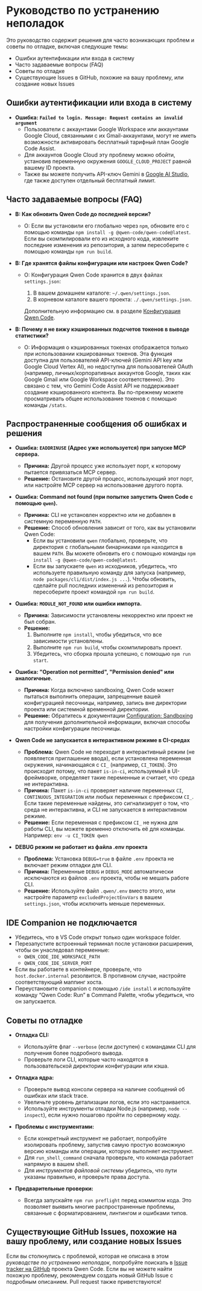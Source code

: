 # Руководство по устранению неполадок

Это руководство содержит решения для часто возникающих проблем и советы по отладке, включая следующие темы:

- Ошибки аутентификации или входа в систему
- Часто задаваемые вопросы (FAQ)
- Советы по отладке
- Существующие Issues в GitHub, похожие на вашу проблему, или создание новых Issues

## Ошибки аутентификации или входа в систему

- **Ошибка: `Failed to login. Message: Request contains an invalid argument`**
  - Пользователи с аккаунтами Google Workspace или аккаунтами Google Cloud,
    связанными с их Gmail-аккаунтами, могут не иметь возможности активировать
    бесплатный тарифный план Google Code Assist.
  - Для аккаунтов Google Cloud эту проблему можно обойти, установив
    переменную окружения `GOOGLE_CLOUD_PROJECT` равной вашему ID проекта.
  - Также вы можете получить API-ключ Gemini в
    [Google AI Studio](http://aistudio.google.com/app/apikey), где также доступен
    отдельный бесплатный лимит.

## Часто задаваемые вопросы (FAQ)

- **В: Как обновить Qwen Code до последней версии?**
  - О: Если вы установили его глобально через `npm`, обновите его с помощью команды `npm install -g @qwen-code/qwen-code@latest`. Если вы скомпилировали его из исходного кода, извлеките последние изменения из репозитория, а затем пересоберите с помощью команды `npm run build`.

- **В: Где хранятся файлы конфигурации или настроек Qwen Code?**
  - О: Конфигурация Qwen Code хранится в двух файлах `settings.json`:
    1. В вашем домашнем каталоге: `~/.qwen/settings.json`.
    2. В корневом каталоге вашего проекта: `./.qwen/settings.json`.

    Дополнительную информацию см. в разделе [Конфигурация Qwen Code](./cli/configuration.md).

- **В: Почему я не вижу кэшированных подсчетов токенов в выводе статистики?**
  - О: Информация о кэшированных токенах отображается только при использовании кэшированных токенов. Эта функция доступна для пользователей API-ключей (Gemini API key или Google Cloud Vertex AI), но недоступна для пользователей OAuth (например, личных/корпоративных аккаунтов Google, таких как Google Gmail или Google Workspace соответственно). Это связано с тем, что Gemini Code Assist API не поддерживает создание кэшированного контента. Вы по-прежнему можете просматривать общее использование токенов с помощью команды `/stats`.

## Распространенные сообщения об ошибках и решения

- **Ошибка: `EADDRINUSE` (Адрес уже используется) при запуске MCP сервера.**
  - **Причина:** Другой процесс уже использует порт, к которому пытается привязаться MCP сервер.
  - **Решение:**
    Остановите другой процесс, использующий этот порт, или настройте MCP сервер на использование другого порта.

- **Ошибка: Command not found (при попытке запустить Qwen Code с помощью `qwen`).**
  - **Причина:** CLI не установлен корректно или не добавлен в системную переменную `PATH`.
  - **Решение:**
    Способ обновления зависит от того, как вы установили Qwen Code:
    - Если вы установили `qwen` глобально, проверьте, что директория с глобальными бинарниками `npm` находится в вашем `PATH`. Вы можете обновить его с помощью команды `npm install -g @qwen-code/qwen-code@latest`.
    - Если вы запускаете `qwen` из исходников, убедитесь, что используете правильную команду для запуска (например, `node packages/cli/dist/index.js ...`). Чтобы обновить, сделайте pull последних изменений из репозитория и пересоберите проект командой `npm run build`.

- **Ошибка: `MODULE_NOT_FOUND` или ошибки импорта.**
  - **Причина:** Зависимости установлены некорректно или проект не был собран.
  - **Решение:**
    1.  Выполните `npm install`, чтобы убедиться, что все зависимости установлены.
    2.  Выполните `npm run build`, чтобы скомпилировать проект.
    3.  Убедитесь, что сборка прошла успешно, с помощью `npm run start`.

- **Ошибка: "Operation not permitted", "Permission denied" или аналогичные.**
  - **Причина:** Когда включено sandboxing, Qwen Code может пытаться выполнить операции, запрещенные вашей конфигурацией песочницы, например, запись вне директории проекта или системной временной директории.
  - **Решение:** Обратитесь к документации [Configuration: Sandboxing](./cli/configuration.md#sandboxing) для получения дополнительной информации, включая способы настройки конфигурации песочницы.

- **Qwen Code не запускается в интерактивном режиме в CI-средах**
  - **Проблема:** Qwen Code не переходит в интерактивный режим (не появляется приглашение ввода), если установлена переменная окружения, начинающаяся с `CI_` (например, `CI_TOKEN`). Это происходит потому, что пакет `is-in-ci`, используемый в UI-фреймворке, определяет такие переменные и считает, что среда не интерактивна.
  - **Причина:** Пакет `is-in-ci` проверяет наличие переменных `CI`, `CONTINUOUS_INTEGRATION` или любых переменных с префиксом `CI_`. Если такие переменные найдены, это сигнализирует о том, что среда не интерактивна, и CLI не запускается в интерактивном режиме.
  - **Решение:** Если переменная с префиксом `CI_` не нужна для работы CLI, вы можете временно отключить её для команды. Например: `env -u CI_TOKEN qwen`

- **DEBUG режим не работает из файла .env проекта**
  - **Проблема:** Установка `DEBUG=true` в файле `.env` проекта не включает режим отладки для CLI.
  - **Причина:** Переменные `DEBUG` и `DEBUG_MODE` автоматически исключаются из файлов `.env` проекта, чтобы не мешать работе CLI.
  - **Решение:** Используйте файл `.qwen/.env` вместо этого, или настройте параметр `excludedProjectEnvVars` в вашем `settings.json`, чтобы исключить меньше переменных.

## IDE Companion не подключается

- Убедитесь, что в VS Code открыт только один workspace folder.
- Перезапустите встроенный терминал после установки расширения, чтобы он унаследовал переменные:
  - `QWEN_CODE_IDE_WORKSPACE_PATH`
  - `QWEN_CODE_IDE_SERVER_PORT`
- Если вы работаете в контейнере, проверьте, что `host.docker.internal` резолвится. В противном случае, настройте соответствующий маппинг хоста.
- Переустановите companion с помощью `/ide install` и используйте команду “Qwen Code: Run” в Command Palette, чтобы убедиться, что он запускается.

## Советы по отладке

- **Отладка CLI:**
  - Используйте флаг `--verbose` (если доступен) с командами CLI для получения более подробного вывода.
  - Проверьте логи CLI, которые часто находятся в пользовательской директории конфигурации или кэша.

- **Отладка ядра:**
  - Проверьте вывод консоли сервера на наличие сообщений об ошибках или stack trace.
  - Увеличьте уровень детализации логов, если это настраивается.
  - Используйте инструменты отладки Node.js (например, `node --inspect`), если нужно пошагово пройти по серверному коду.

- **Проблемы с инструментами:**
  - Если конкретный инструмент не работает, попробуйте изолировать проблему, запустив самую простую возможную версию команды или операции, которую выполняет инструмент.
  - Для `run_shell_command` сначала проверьте, что команда работает напрямую в вашем shell.
  - Для _инструментов файловой системы_ убедитесь, что пути указаны правильно, и проверьте права доступа.

- **Предварительные проверки:**
  - Всегда запускайте `npm run preflight` перед коммитом кода. Это позволяет выявить многие распространенные проблемы, связанные с форматированием, линтингом и ошибками типов.

## Существующие GitHub Issues, похожие на вашу проблему, или создание новых Issues

Если вы столкнулись с проблемой, которая не описана в этом _руководстве по устранению неполадок_, попробуйте поискать в [Issue tracker на GitHub](https://github.com/QwenLM/qwen-code/issues) проекта Qwen Code. Если вы не можете найти похожую проблему, рекомендуем создать новый GitHub Issue с подробным описанием. Pull request также приветствуются!